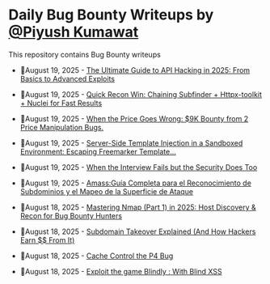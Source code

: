 # Daily Bug Bounty Writeups by [@Piyush Kumawat](https://twitter.com/piyush_supiy) 
This repository contains Bug Bounty writeups

<!-- BLOG-POST-LIST:START -->
 - 💯August 19, 2025 - [The Ultimate Guide to API Hacking in 2025: From Basics to Advanced Exploits](https://samael0x4.medium.com/the-ultimate-guide-to-api-hacking-in-2025-from-basics-to-advanced-exploits-fa31be273c5f?source=rss------bug_bounty-5) 

 - 💯August 19, 2025 - [Quick Recon Win: Chaining Subfinder + Httpx-toolkit + Nuclei for Fast Results](https://cyberdardan.medium.com/quick-recon-win-chaining-subfinder-httpx-toolkit-nuclei-for-fast-results-461bb34f56c9?source=rss------bug_bounty-5) 

 - 💯August 19, 2025 - [When the Price Goes Wrong: $9K Bounty from 2 Price Manipulation Bugs.](https://medium.com/@r00t_ak/when-the-price-goes-wrong-9k-bounty-from-2-price-manipulation-bugs-f557383afc01?source=rss------bug_bounty-5) 

 - 💯August 19, 2025 - [Server-Side Template Injection in a Sandboxed Environment: Escaping Freemarker Template…](https://infosecwriteups.com/server-side-template-injection-in-a-sandboxed-environment-escaping-freemarker-template-b704536b5181?source=rss------bug_bounty-5) 

 - 💯August 19, 2025 - [When the Interview Fails but the Security Does Too](https://medium.com/legionhunters/when-the-interview-fails-but-the-security-does-too-d871ccc47da8?source=rss------bug_bounty-5) 

 - 💯August 19, 2025 - [Amass:Guía Completa para el Reconocimiento de Subdominios y el Mapeo de la Superficie de Ataque](https://infosecwriteups.com/amass-gu%C3%ADa-completa-para-el-reconocimiento-de-subdominios-y-el-mapeo-de-la-superficie-de-ataque-401a71021cf2?source=rss------bug_bounty-5) 

 - 💯August 18, 2025 - [Mastering Nmap &lpar;Part 1&rpar; in 2025: Host Discovery &amp; Recon for Bug Bounty Hunters](https://medium.com/@appsecvenue/mastering-nmap-part-1-in-2025-host-discovery-recon-for-bug-bounty-hunters-1af4a3e451a1?source=rss------bug_bounty-5) 

 - 💯August 18, 2025 - [Subdomain Takeover Explained  &lpar;And How Hackers Earn $$ From It&rpar;](https://osintteam.blog/subdomain-takeover-explained-and-how-hackers-earn-from-it-85bc47553d35?source=rss------bug_bounty-5) 

 - 💯August 18, 2025 - [Cache Control the P4 Bug](https://osintteam.blog/cache-control-the-p4-bug-dfe254bb72d3?source=rss------bug_bounty-5) 

 - 💯August 18, 2025 - [Exploit the game Blindly : With Blind XSS](https://medium.com/legionhunters/exploit-the-game-blindly-with-blind-xss-1f82479dfbc4?source=rss------bug_bounty-5) 
<!-- BLOG-POST-LIST:END -->
